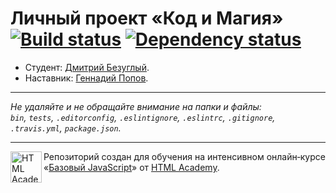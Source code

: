 # Личный проект «Код и Магия» [![Build status][travis-image]][travis-url] [![Dependency status][dependency-image]][dependency-url]

* Студент: [Дмитрий Безуглый](https://up.htmlacademy.ru/javascript/7/user/123364).
* Наставник: [Геннадий Попов](https://htmlacademy.ru/profile/id252341).

---

_Не удаляйте и не обращайте внимание на папки и файлы:_<br>
_`bin`, `tests`, `.editorconfig`, `.eslintignore`, `.eslintrc`, `.gitignore`, `.travis.yml`, `package.json`._

---

<a href="https://htmlacademy.ru/intensive/javascript"><img align="left" width="50" height="50" title="HTML Academy" src="https://up.htmlacademy.ru/static/img/intensive/javascript/logo-for-github.svg"></a>

Репозиторий создан для обучения на интенсивном онлайн‑курсе «[Базовый JavaScript](https://htmlacademy.ru/intensive/javascript)» от [HTML Academy](https://htmlacademy.ru).

[travis-image]: https://travis-ci.org/htmlacademy-javascript/123364-code-and-magick.svg?branch=master
[travis-url]: https://travis-ci.org/htmlacademy-javascript/123364-code-and-magick
[dependency-image]: https://david-dm.org/htmlacademy-javascript/123364-code-and-magick.svg?style=flat-square
[dependency-url]: https://david-dm.org/htmlacademy-javascript/123364-code-and-magick
